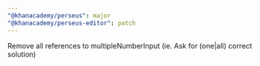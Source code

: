 ```yaml
---
"@khanacademy/perseus": major
"@khanacademy/perseus-editor": patch
---
```


Remove all references to multipleNumberInput (ie. Ask for (one|all) correct solution)
